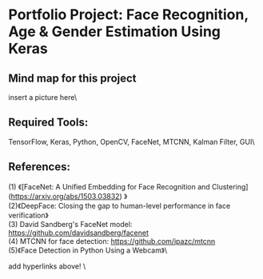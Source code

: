 # **Portfolio Project: Face Recognition, Age & Gender Estimation Using Keras**


## **Mind map for this project**

insert a picture here\


## **Required Tools:**
TensorFlow, Keras, Python, OpenCV, FaceNet, MTCNN, Kalman Filter, GUI\



## **References:**
(1) 《[FaceNet: A Unified Embedding for Face Recognition and Clustering] (https://arxiv.org/abs/1503.03832)  》\
(2)《DeepFace: Closing the gap to human-level performance in face verification》\
(3) David Sandberg's FaceNet model: https://github.com/davidsandberg/facenet \
(4) MTCNN for face detection: https://github.com/ipazc/mtcnn \
(5)《Face Detection in Python Using a Webcam》\

add hyperlinks above! \
